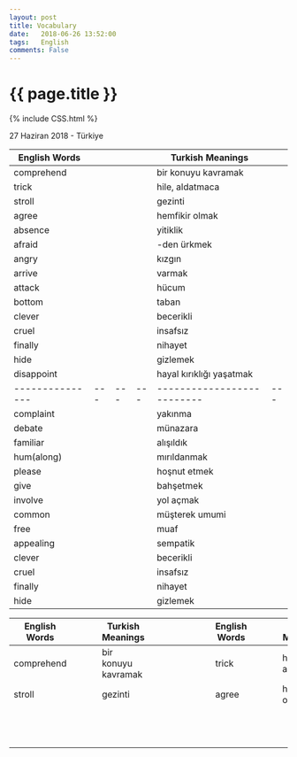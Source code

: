 ```yaml
---
layout: post
title: Vocabulary
date:   2018-06-26 13:52:00
tags:   English
comments: False
---
```


{{ page.title }}
================
{% include CSS.html %}

<p class="meta">27 Haziran 2018 - Türkiye</p>


| English Words |   |   |   | Turkish Meanings         |   |
|---------------|---|---|---|--------------------------|---|
| comprehend    |   |   |   | bir konuyu kavramak      |   |
| trick         |   |   |   | hile, aldatmaca          |   |
| stroll        |   |   |   | gezinti                  |   |
| agree         |   |   |   | hemfikir olmak           |   |
| absence       |   |   |   | yitiklik                 |   |
| afraid        |   |   |   | -den ürkmek              |   |
| angry         |   |   |   | kızgın                   |   |
| arrive        |   |   |   | varmak                   |   |
| attack        |   |   |   | hücum                    |   |
| bottom        |   |   |   | taban                    |   |
| clever        |   |   |   | becerikli                |   |
| cruel         |   |   |   | insafsız                 |   |
| finally       |   |   |   | nihayet                  |   |
| hide          |   |   |   | gizlemek                 |   |
| disappoint    |   |   |   | hayal kırıklığı yaşatmak |   |
|---------------|---|---|---|--------------------------|---|
| complaint     |   |   |   | yakınma                  |   |
| debate        |   |   |   | münazara                 |   |
| familiar      |   |   |   | alışıldık                |   |
| hum(along)    |   |   |   | mırıldanmak              |   |
| please        |   |   |   | hoşnut etmek             |   |
| give          |   |   |   | bahşetmek                |   |
| involve       |   |   |   | yol açmak                |   |
| common        |   |   |   | müşterek umumi           |   |
| free          |   |   |   | muaf                     |   |
| appealing     |   |   |   | sempatik                 |   |
| clever        |   |   |   | becerikli                |   |
| cruel         |   |   |   | insafsız                 |   |
| finally       |   |   |   | nihayet                  |   |
| hide          |   |   |   | gizlemek                 |   |

| English Words |   |   |   | Turkish Meanings    |   |   |   |   |   |   |   | English Words |   |   |   | Turkish Meanings |
|---------------|---|---|---|---------------------|---|---|---|---|---|---|---|---------------|---|---|---|------------------|
| comprehend    |   |   |   | bir konuyu kavramak |   |   |   |   |   |   |   | trick         |   |   |   | hile, aldatmaca  |
| stroll        |   |   |   | gezinti             |   |   |   |   |   |   |   | agree         |   |   |   | hemfikir olmak   |
|               |   |   |   |                     |   |   |   |   |   |   |   |               |   |   |   |                  |
|               |   |   |   |                     |   |   |   |   |   |   |   |               |   |   |   |                  |
|               |   |   |   |                     |   |   |   |   |   |   |   |               |   |   |   |                  |
|               |   |   |   |                     |   |   |   |   |   |   |   |               |   |   |   |                  |
|               |   |   |   |                     |   |   |   |   |   |   |   |               |   |   |   |                  |
|               |   |   |   |                     |   |   |   |   |   |   |   |               |   |   |   |                  |
|               |   |   |   |                     |   |   |   |   |   |   |   |               |   |   |   |                  |
|               |   |   |   |                     |   |   |   |   |   |   |   |               |   |   |   |                  |
|               |   |   |   |                     |   |   |   |   |   |   |   |               |   |   |   |                  |
|               |   |   |   |                     |   |   |   |   |   |   |   |               |   |   |   |                  |
|               |   |   |   |                     |   |   |   |   |   |   |   |               |   |   |   |                  |
|               |   |   |   |                     |   |   |   |   |   |   |   |               |   |   |   |                  |
~~~
~~~
